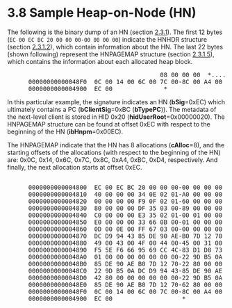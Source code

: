 <html dir="LTR" xmlns:mshelp="http://msdn.microsoft.com/mshelp" xmlns:ddue="http://ddue.schemas.microsoft.com/authoring/2003/5" xmlns:xlink="http://www.w3.org/1999/xlink" xmlns:tool="http://www.microsoft.com/tooltip">
    <head>
        <meta http-equiv="Content-Type" content="text/html; CHARSET=utf-8"></meta>
        <meta name="save" content="history"></meta>
        <title>3.8 Sample Heap-on-Node (HN)</title>
        <xml>
            <mshelp:toctitle title="3.8 Sample Heap-on-Node (HN)"></mshelp:toctitle>
            <mshelp:rltitle title="[MS-PST]: Sample Heap-on-Node (HN)"></mshelp:rltitle>
            <mshelp:keyword index="A" term="8773374f-8495-44fe-9614-6c4f60418489"></mshelp:keyword>
            <mshelp:attr name="DCSext.ContentType" value="open specification"></mshelp:attr>
            <mshelp:attr name="AssetID" value="8773374f-8495-44fe-9614-6c4f60418489"></mshelp:attr>
            <mshelp:attr name="TopicType" value="kbRef"></mshelp:attr>
            <mshelp:attr name="DCSext.Title" value="[MS-PST]: Sample Heap-on-Node (HN)" />
        </xml>
    </head>
    <body>
        <div id="header">
            <h1 class="heading">3.8 Sample Heap-on-Node (HN)</h1>
        </div>
        <div id="mainSection">
            <div id="mainBody">
                <div id="allHistory" class="saveHistory"></div>
                <div id="sectionSection0" class="section" name="collapseableSection">
                    

<p>The following is the binary dump of an HN (section <a href="77ce49a3-3772-4d8d-bb2c-2f7520a238a6.htm">2.3.1</a>). The first 12 bytes
(<code>EC 00 EC BC 20 00 00 00-00 00 00 00</code>) indicate
the HNHDR structure (section <a href="8e4ae05c-3c24-4103-b7e5-ffef6f244834.htm">2.3.1.2</a>),
which contain information about the HN. The last 22 bytes (shown following)
represent the HNPAGEMAP structure (section <a href="291653c0-b347-4c5b-ba41-85ad780b4ba4.htm">2.3.1.5</a>), which contains
the information about each allocated heap block. </p>

<dl>
<dd>
<div><pre>                                     08 00 00 00  *.....}.pb.......*
 00000000000048F0  0C 00 14 00 6C 00 7C 00-8C 00 A4 00 BC 00 D4 00  *....l.|.........*
 0000000000004900  EC 00              *
</pre></div>
</dd></dl>

<p>In this particular example, the signature indicates an HN (<b>bSig</b>=0xEC)
which ultimately contains a PC (<b>bClientSig</b>=0xBC (<b>bTypePC</b>)). The
metadata of the next-level client is stored in HID 0x20 (<b>hidUserRoot</b>=0x00000020).
The HNPAGEMAP structure can be found at offset 0xEC with respect to the
beginning of the HN (<b>ibHnpm</b>=0x00EC).</p>

<p>The HNPAGEMAP indicate that the HN has 8 allocations (<b>cAlloc</b>=8),
and the starting offsets of the allocations (with respect to the beginning of
the HN) are: 0x0C, 0x14, 0x6C, 0x7C, 0x8C, 0xA4, 0xBC, 0xD4, respectively. And
finally, the next allocation starts at offset 0xEC.</p>

<dl>
<dd>
<div><pre>  
 0000000000004800  EC 00 EC BC 20 00 00 00-00 00 00 00 B5 02 06 00
 0000000000004810  40 00 00 00 34 0E 02 01-A0 00 00 00 38 0E 03 00  *@...4.......8...*
 0000000000004820  00 00 00 00 F9 0F 02 01-60 00 00 00 01 30 1F 00  *........`....0..*
 0000000000004830  80 00 00 00 DF 35 03 00-89 00 00 00 E0 35 02 01  *.....5.......5..*
 0000000000004840  C0 00 00 00 E3 35 02 01-00 01 00 00 E7 35 02 01  *.....5.......5..*
 0000000000004850  E0 00 00 00 33 66 0B 00-01 00 00 00 FA 66 03 00  *....3f.......f..*
 0000000000004860  0D 00 0E 00 FF 67 03 00-00 00 00 00 22 9D B5 0A  *.....g......&quot;...*
 0000000000004870  DC D9 94 43 85 DE 90 AE-B0 7D 12 70 55 00 4E 00  *...C.....}.pU.N.*
 0000000000004880  49 00 43 00 4F 00 44 00-45 00 31 00 01 00 00 00  *I.C.O.D.E.1.....*
 0000000000004890  F5 5E F6 66 95 69 CC 4C-83 D1 D8 73 98 99 02 85  *.^.f.i.L...s....*
 00000000000048A0  01 00 00 00 00 00 00 00-22 9D B5 0A DC D9 94 43  *........&quot;......C*
 00000000000048B0  85 DE 90 AE B0 7D 12 70-22 80 00 00 00 00 00 00  *.....}.p&quot;.......*
 00000000000048C0  22 9D B5 0A DC D9 94 43-85 DE 90 AE B0 7D 12 70  *&quot;......C.....}.p*
 00000000000048D0  42 80 00 00 00 00 00 00-22 9D B5 0A DC D9 94 43  *B.......&quot;......C*
 00000000000048E0  85 DE 90 AE B0 7D 12 70-62 80 00 00 08 00 00 00  *.....}.pb.......*
 00000000000048F0  0C 00 14 00 6C 00 7C 00-8C 00 A4 00 BC 00 D4 00  *....l.|.........*
 0000000000004900  EC 00                   *
</pre></div>
</dd></dl>
                </div>
            </div>
        </div>
    </body>
</html>